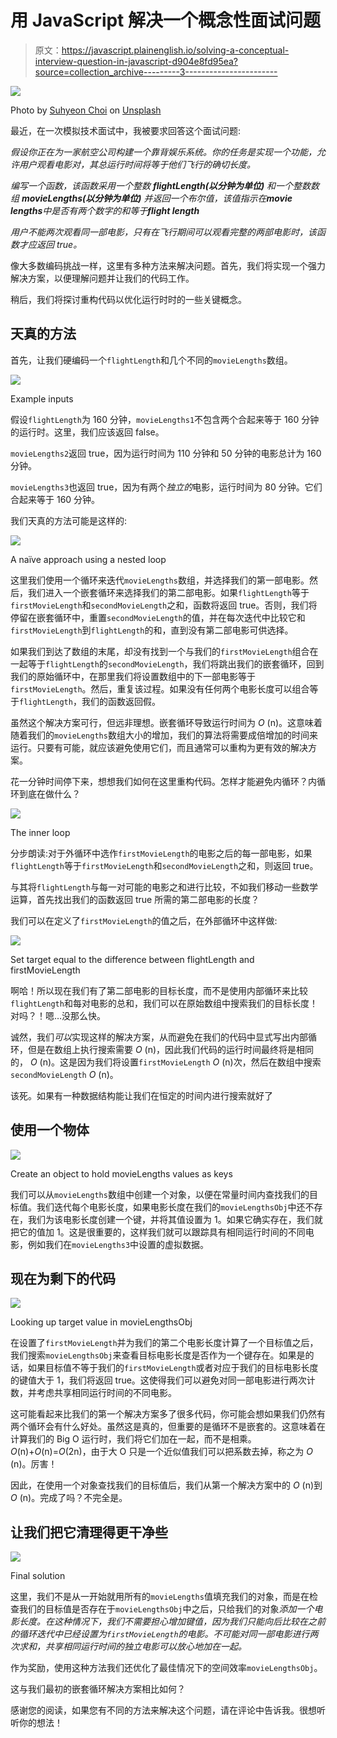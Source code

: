 # 用 JavaScript 解决一个概念性面试问题

> 原文：<https://javascript.plainenglish.io/solving-a-conceptual-interview-question-in-javascript-d904e8fd95ea?source=collection_archive---------3----------------------->

![](img/aaf74142200d23f47f44a6bc79f304c2.png)

Photo by [Suhyeon Choi](https://unsplash.com/@by_syeoni?utm_source=medium&utm_medium=referral) on [Unsplash](https://unsplash.com?utm_source=medium&utm_medium=referral)

最近，在一次模拟技术面试中，我被要求回答这个面试问题:

*假设你正在为一家航空公司构建一个靠背娱乐系统。你的任务是实现一个功能，允许用户观看电影对，其总运行时间将等于他们飞行的确切长度。*

*编写一个函数，该函数采用一个整数* ***flightLength(以分钟为单位)*** *和一个整数数组* ***movieLengths(以分钟为单位)*** *并返回一个布尔值，该值指示在****movie lengths****中是否有两个数字的和等于****flight length***

*用户不能两次观看同一部电影，只有在飞行期间可以观看完整的两部电影时，该函数才应返回 true。*

像大多数编码挑战一样，这里有多种方法来解决问题。首先，我们将实现一个强力解决方案，以便理解问题并让我们的代码工作。

稍后，我们将探讨重构代码以优化运行时时的一些关键概念。

## **天真的方法**

首先，让我们硬编码一个`flightLength`和几个不同的`movieLengths`数组。

![](img/b9c81c51c1ab88d2d6994e32dc1dbc7a.png)

Example inputs

假设`flightLength`为 160 分钟，`movieLengths1`不包含两个合起来等于 160 分钟的运行时。这里，我们应该返回 false。

`movieLengths2`返回 true，因为运行时间为 110 分钟和 50 分钟的电影总计为 160 分钟。

`movieLengths3`也返回 true，因为有两个*独立的*电影，运行时间为 80 分钟。它们合起来等于 160 分钟。

我们天真的方法可能是这样的:

![](img/f064d6f243552b7d5359800eabd66a86.png)

A naïve approach using a nested loop

这里我们使用一个循环来迭代`movieLengths`数组，并选择我们的第一部电影。然后，我们进入一个嵌套循环来选择我们的第二部电影。如果`flightLength`等于`firstMovieLength`和`secondMovieLength`之和，函数将返回 true。否则，我们将停留在嵌套循环中，重置`secondMovieLength`的值，并在每次迭代中比较它和`firstMovieLength`到`flightLength`的和，直到没有第二部电影可供选择。

如果我们到达了数组的末尾，却没有找到一个与我们的`firstMovieLength`组合在一起等于`flightLength`的`secondMovieLength`，我们将跳出我们的嵌套循环，回到我们的原始循环中，在那里我们将设置数组中的下一部电影等于`firstMovieLength`。然后，重复该过程。如果没有任何两个电影长度可以组合等于`flightLength`，我们的函数返回假。

虽然这个解决方案可行，但远非理想。嵌套循环导致运行时间为 *O* (n)。这意味着随着我们的`movieLengths`数组大小的增加，我们的算法将需要成倍增加的时间来运行。只要有可能，就应该避免使用它们，而且通常可以重构为更有效的解决方案。

花一分钟时间停下来，想想我们如何在这里重构代码。怎样才能避免内循环？内循环到底在做什么？

![](img/1d2224a76f8df732c3114567304b6ba8.png)

The inner loop

分步朗读:对于外循环中选作`firstMovieLength`的电影之后的每一部电影，如果`flightLength`等于`firstMovieLength`和`secondMovieLength`之和，则返回 true。

与其将`flightLength`与每一对可能的电影之和进行比较，不如我们移动一些数学运算，首先找出我们的函数返回 true 所需的第二部电影的长度？

我们可以在定义了`firstMovieLength`的值之后，在外部循环中这样做:

![](img/e7ac4a016efb936534017149cf00fe18.png)

Set target equal to the difference between flightLength and firstMovieLength

啊哈！所以现在我们有了第二部电影的目标长度，而不是使用内部循环来比较`flightLength`和每对电影的总和，我们可以在原始数组中搜索我们的目标长度！对吗？！嗯…没那么快。

诚然，我们*可以*实现这样的解决方案，从而避免在我们的代码中显式写出内部循环，但是在数组上执行搜索需要 *O* (n)，因此我们代码的运行时间最终将是相同的， *O* (n)。这是因为我们将设置`firstMovieLength` *O* (n)次，然后在数组中搜索`secondMovieLength` *O* (n)。

该死。如果有一种数据结构能让我们在恒定的时间内进行搜索就好了

## **使用一个物体**

![](img/64782cb2cdda5b44efe571272b861e79.png)

Create an object to hold movieLengths values as keys

我们可以从`movieLengths`数组中创建一个对象，以便在常量时间内查找我们的目标值。我们迭代每个电影长度，如果电影长度在我们的`movieLengthsObj`中还不存在，我们为该电影长度创建一个键，并将其值设置为 1。如果它确实存在，我们就把它的值加 1。这是很重要的，这样我们就可以跟踪具有相同运行时间的不同电影，例如我们在`movieLengths3`中设置的虚拟数据。

## **现在为剩下的代码**

![](img/a7b1ac12c6fdee5dd091e69f9c2e9e11.png)

Looking up target value in movieLengthsObj

在设置了`firstMovieLength`并为我们的第二个电影长度计算了一个目标值之后，我们搜索`movieLengthsObj`来查看目标电影长度是否作为一个键存在。如果是的话，如果目标值不等于我们的`firstMovieLength`或者对应于我们的目标电影长度的键值大于 1，我们将返回 true。这使得我们可以避免对同一部电影进行两次计数，并考虑共享相同运行时间的不同电影。

这可能看起来比我们的第一个解决方案多了很多代码，你可能会想如果我们仍然有两个循环会有什么好处。虽然这是真的，但重要的是循环不是嵌套的。这意味着在计算我们的 Big O 运行时，我们将它们加在一起，而不是相乘。*O*(n)+*O*(n)=*O*(2n)，由于大 O 只是一个近似值我们可以把系数去掉，称之为 *O* (n)。厉害！

因此，在使用一个对象查找我们的目标值后，我们从第一个解决方案中的 *O* (n)到 *O* (n)。完成了吗？不完全是。

## 让我们把它清理得更干净些

![](img/ef9abfa06ad043ba091bbdcaf4583c4e.png)

Final solution

这里，我们不是从一开始就用所有的`movieLengths`值填充我们的对象，而是在检查我们的目标值是否存在于`movieLengthsObj`中之后，只给我们的对象*添加一个电影长度。在这种情况下，我们不需要担心增加键值，因为我们只能向后比较在之前的循环迭代中已经设置为`firstMovieLength`的电影。不可能对同一部电影进行两次求和，共享相同运行时间的独立电影可以放心地加在一起。*

作为奖励，使用这种方法我们还优化了最佳情况下的空间效率`movieLengthsObj`。

这与我们最初的嵌套循环解决方案相比如何？

感谢您的阅读，如果您有不同的方法来解决这个问题，请在评论中告诉我。很想听听你的想法！